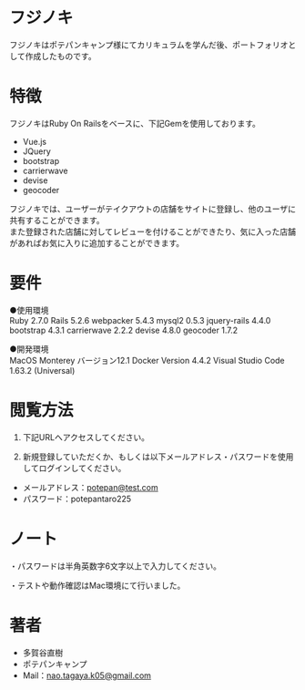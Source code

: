 # フジノキ

フジノキはポテパンキャンプ様にてカリキュラムを学んだ後、ポートフォリオとして作成したものです。

# 特徴

フジノキはRuby On Railsをベースに、下記Gemを使用しております。<br>
  - Vue.js
  - JQuery
  - bootstrap
  - carrierwave
  - devise
  - geocoder

フジノキでは、ユーザーがテイクアウトの店舗をサイトに登録し、他のユーザに共有することができます。<br>
また登録された店舗に対してレビューを付けることができたり、気に入った店舗があればお気に入りに追加することができます。

# 要件

●使用環境<br>
Ruby 2.7.0
Rails 5.2.6
webpacker 5.4.3
mysql2 0.5.3
jquery-rails 4.4.0
bootstrap 4.3.1
carrierwave 2.2.2
devise 4.8.0
geocoder 1.7.2

●開発環境<br>
MacOS Monterey バージョン12.1
Docker Version 4.4.2
Visual Studio Code 1.63.2 (Universal)

# 閲覧方法

1. 下記URLへアクセスしてください。

2. 新規登録していただくか、もしくは以下メールアドレス・パスワードを使用してログインしてください。<br>
  - メールアドレス：potepan@test.com
  - パスワード：potepantaro225

# ノート

・パスワードは半角英数字6文字以上で入力してください。

・テストや動作確認はMac環境にて行いました。

# 著者

- 多賀谷直樹
- ポテパンキャンプ
- Mail：nao.tagaya.k05@gmail.com
